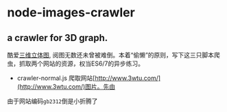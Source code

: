 # node-images-crawler
a crawler for 3D graph.
---

酷爱<a href="http://baike.baidu.com/item/%E4%B8%89%E7%BB%B4%E7%AB%8B%E4%BD%93%E5%9B%BE/3316678?fromtitle=%E4%B8%89%E7%BB%B4%E7%AB%8B%E4%BD%93%E7%94%BB&fromid=569577">三维立体图</a>, 阅图无数还未曾被难倒。本着“偷懒”的原则，写下这三只脚本爬虫，抓取两个网站的资源，权当ES6/7的异步练习。

- crawler-normal.js
爬取网站[http://www.3wtu.com/](http://www.3wtu.com/)图片。先由

由于网站编码`gb2312`倒是小折腾了
